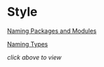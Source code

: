 # Style



[Naming Packages and Modules](https://github.com/JuliaPraxis/Style/blob/master/package.md)  


[Naming Types](https://github.com/JuliaPraxis/Style/blob/master/type.md)  


_click above to view_
